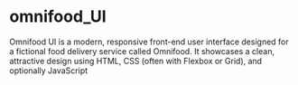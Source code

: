 # omnifood_UI
Omnifood UI is a modern, responsive front-end user interface designed for a fictional food delivery service called Omnifood. It showcases a clean, attractive design using HTML, CSS (often with Flexbox or Grid), and optionally JavaScript
